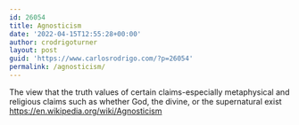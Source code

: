 ```yaml
---
id: 26054
title: Agnosticism
date: '2022-04-15T12:55:28+00:00'
author: crodrigoturner
layout: post
guid: 'https://www.carlosrodrigo.com/?p=26054'
permalink: /agnosticism/
---
```


The view that the truth values of certain claims-especially metaphysical and religious claims such as whether God, the divine, or the supernatural exist  
<https://en.wikipedia.org/wiki/Agnosticism>